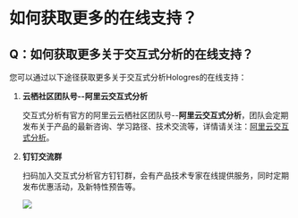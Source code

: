 # 如何获取更多的在线支持？

## Q：如何获取更多关于交互式分析的在线支持？

您可以通过以下途径获取更多关于交互式分析Hologres的在线支持：

1.  **云栖社区团队号--阿里云交互式分析**

    交互式分析有官方的阿里云云栖社区团队号--**阿里云交互式分析**，团队会定期发布关于产品的最新咨询、学习路径、技术交流等，详情请关注：[阿里云交互式分析](https://yq.aliyun.com/teams/448?spm=a2c4e.11163080.searchteam.9.325a2ec1HiE0Iu&do=login&do=login&accounttraceid=52aaa0b32bcb4eeeb06772a5f6f53a69ujjp)。

2.  **钉钉交流群**

    扫码加入交互式分析官方钉钉群，会有产品技术专家在线提供服务，同时定期发布优惠活动，及新特性预告等。

    ![](https://static-aliyun-doc.oss-accelerate.aliyuncs.com/assets/img/zh-CN/3151373161/p75830.png)


